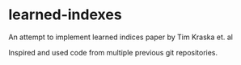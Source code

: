 # learned-indexes
An attempt to implement learned indices paper by Tim Kraska et. al

Inspired and used code from multiple previous git repositories.